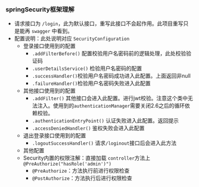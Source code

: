 ### springSecurity框架理解
* 请求接口为 `/login`，此为默认接口，重写此接口不会起作用。此项目重写只是能再 `swagger` 中看到。
* 配置说明：此处说明对应 `SecurityConfiguration` 
  * 登录接口使用到的配置
    * `.addFilterBefore()` 配置校验用户名密码前的逻辑处理，此处校验验证码
    * `.userDetailsService()` 检验用户名密码的配置
    * `.successHandler()`校验用户名密码成功进入此配置。上面返回非null
    * `.failureHandler()`检验用户名密码失败进入此配置
  * 其他接口使用到的配置
    * `.addFilter()` 其他接口会进入此配置。进行jwt校验。注意这个类中无法注入。使用到的`authenticationManager`需要关闭2.6之后的循环依赖校验。
    * `.authenticationEntryPoint()` 认证失败进入此配置。返回提示
    * `.accessDeniedHandler()` 鉴权失败会进入此配置
  * 退出登录接口使用到的配置
    * `.logoutSuccessHandler()` 请求`/loginout`接口后会进入此方法
  * 其他配置
  * Security内置的权限注解：直接加载 `controller`方法上`@PreAuthorize("hasRole('admin')")`
    * `@PreAuthorize`：方法执行前进行权限检查
    * `@PostAuthorize`：方法执行后进行权限检查
  
